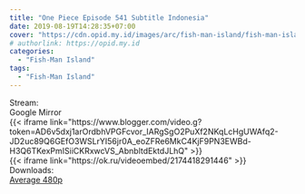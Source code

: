 ```yaml
---
title: "One Piece Episode 541 Subtitle Indonesia"
date: 2019-08-19T14:28:35+07:00
cover: "https://cdn.opid.my.id/images/arc/fish-man-island/fish-man-island.webp" # Optional, cover
# authorlink: https://opid.my.id
categories:
  - "Fish-Man Island"
tags:
  - "Fish-Man Island"
---
```

<div class="ui menu violet borderless inverted">
  <div class="header item active">
        Stream:
    </div>
  <a class="active item" data-tab="google">
    <i class="google drive icon"></i> Google
  </a>
  <a class="item nounderline" data-tab="mirror">
    <i class="odnoklassniki icon"></i> Mirror
  </a>
</div>
<div class="ui bottom attached tab segment active" style="border:0 !important;" data-tab="google">
{{< iframe link="https://www.blogger.com/video.g?token=AD6v5dxj1arOrdbhVPGFcvor_IARgSgO2PuXf2NKqLcHgUWAfq2-JD2uc89Q6GEfO3WSLrYI56jr0A_eoZFRe6MkC4KjF9PN3EWBd-H3Q6TKexPmISiiCKRxwcVS_AbnbltdEktdJLhQ" >}}
</div>
<div class="ui bottom attached tab segment" style="border:0 !important;" data-tab="mirror">
{{< iframe link="https://ok.ru/videoembed/2174418291446" >}}
</div>
<div class="ui menu violet borderless inverted">
  <div class="header item active">
        Downloads:
    </div>
  <a class="item nounderline" href="https://ouo.io/4og0Bv" target="_blank" rel="dofollow"><i class="google drive icon"></i>
    Average 480p</a>
</div>